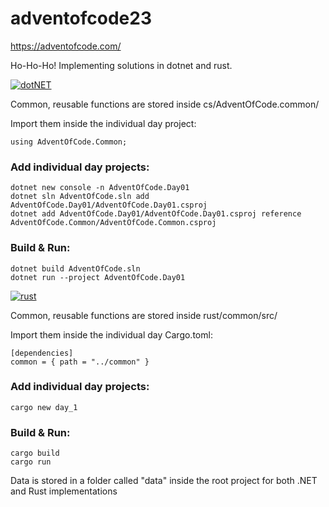 # adventofcode23

https://adventofcode.com/

Ho-Ho-Ho! Implementing solutions in dotnet and rust.

[![dotNET](https://cdn3.emoji.gg/emojis/6774_dotNET.png)](https://emoji.gg/emoji/6774_dotNET)

Common, reusable functions are stored inside cs/AdventOfCode.common/

Import them inside the individual day project:
```
using AdventOfCode.Common;
```

### Add individual day projects:
```
dotnet new console -n AdventOfCode.Day01
dotnet sln AdventOfCode.sln add AdventOfCode.Day01/AdventOfCode.Day01.csproj
dotnet add AdventOfCode.Day01/AdventOfCode.Day01.csproj reference AdventOfCode.Common/AdventOfCode.Common.csproj
```

### Build & Run:
```
dotnet build AdventOfCode.sln
dotnet run --project AdventOfCode.Day01
```

[![rust](https://cdn3.emoji.gg/emojis/4504-rust.png)](https://emoji.gg/emoji/4504-rust)

Common, reusable functions are stored inside rust/common/src/

Import them inside the individual day Cargo.toml:
```
[dependencies]
common = { path = "../common" }
```

### Add individual day projects:
```
cargo new day_1
```

### Build & Run:
```
cargo build
cargo run
```

Data is stored in a folder called "data" inside the root project for both .NET and Rust implementations